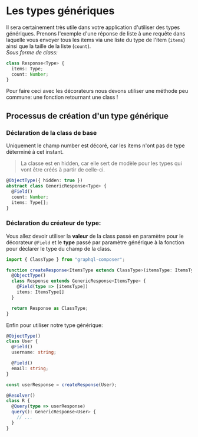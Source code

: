 # Les types génériques
Il sera certainement très utile dans votre application d'utiliser des types génériques.
Prenons l'exemple d'une réponse de liste à une requête dans laquelle vous envoyer tous les items via une liste du type de l'item (`items`) ainsi que la taille de la liste (`count`).  
*Sous forme de class:*
```ts
class Response<Type> {
  items: Type;
  count: Number;
}
```

Pour faire ceci avec les décorateurs nous devons utiliser une méthode peu commune: une fonction retournant une class !

## Processus de création d'un type générique

### Déclaration de la class de base
Uniquement le champ number est décoré, car les items n'ont pas de type déterminé à cet instant.
> La classe est en hidden, car elle sert de modèle pour les types qui vont être créés à partir de celle-ci.  
```ts
@ObjectType({ hidden: true })
abstract class GenericResponse<Type> {
  @Field()
  count: Number;
  items: Type[];
}
```

### Déclaration du créateur de type:
Vous allez devoir utiliser la **valeur** de la class passé en paramètre pour le décorateur `@Field` et le **type** passé par paramètre générique à la fonction pour déclarer le type du champ de la class.
```ts
import { ClassType } from "graphql-composer";

function createResponse<ItemsType extends ClassType>(itemsType: ItemsType) {
  @ObjectType()
  class Response extends GenericResponse<ItemsType> {
    @Field(type => [itemsType])
    items: ItemsType[]
  }

  return Response as ClassType;
}
```

Enfin pour utiliser notre type générique:
```ts
@ObjectType()
class User {
  @Field()
  username: string;

  @Field()
  email: string;
}

const userResponse = createResponse(User);

@Resolver()
class R {
  @Query(type => userResponse)
  query(): GenericResponse<User> {
    // ...
  }
}
